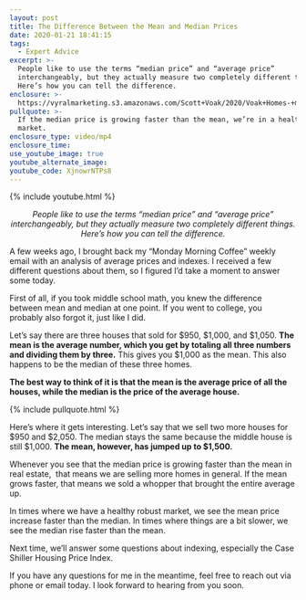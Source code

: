```yaml
---
layout: post
title: The Difference Between the Mean and Median Prices
date: 2020-01-21 18:41:15
tags:
  - Expert Advice
excerpt: >-
  People like to use the terms “median price” and “average price”
  interchangeably, but they actually measure two completely different things.
  Here’s how you can tell the difference.
enclosure: >-
  https://vyralmarketing.s3.amazonaws.com/Scott+Voak/2020/Voak+Homes-+median+vs+mean.mp4
pullquote: >-
  If the median price is growing faster than the mean, we’re in a healthier
  market.
enclosure_type: video/mp4
enclosure_time:
use_youtube_image: true
youtube_alternate_image:
youtube_code: XjnowrNTPs8
---
```


{% include youtube.html %}

<p style="text-align: center;"><em>People like to use the terms “median price” and “average price” interchangeably, but they actually measure two completely different things. Here’s how you can tell the difference.</em></p>

A few weeks ago, I brought back my “Monday Morning Coffee” weekly email with an analysis of average prices and indexes. I received a few different questions about them, so I figured I’d take a moment to answer some today.

First of all, if you took middle school math, you knew the difference between mean and median at one point. If you went to college, you probably also forgot it, just like I did.

Let’s say there are three houses that sold for $950, $1,000, and $1,050. **The mean is the average number, which you get by totaling all three numbers and dividing them by three.** This gives you $1,000 as the mean. This also happens to be the median of these three homes.&nbsp;

**The best way to think of it is that the mean is the average price of all the houses, while the median is the price of the average house.**&nbsp;

{% include pullquote.html %}

Here’s where it gets interesting. Let’s say that we sell two more houses for $950 and $2,050. The median stays the same because the middle house is still $1,000. **The mean, however, has jumped up to $1,500.&nbsp;**

Whenever you see that the median price is growing faster than the mean in real estate, &nbsp;that means we are selling more homes in general. If the mean grows faster, that means we sold a whopper that brought the entire average up.&nbsp;

In times where we have a healthy robust market, we see the mean price increase faster than the median. In times where things are a bit slower, we see the median rise faster than the mean.

Next time, we’ll answer some questions about indexing, especially the Case Shiller Housing Price Index.

If you have any questions for me in the meantime, feel free to reach out via phone or email today. I look forward to hearing from you soon.